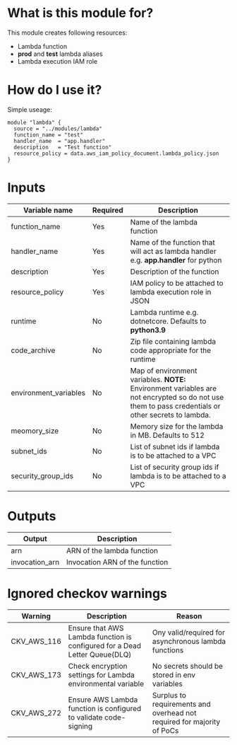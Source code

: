 # What is this module for?
This module creates following resources:
* Lambda function
* **prod** and **test** lambda aliases
* Lambda execution IAM role

# How do I use it?
Simple useage:

```hcl
module "lambda" {
  source = "../modules/lambda"
  function_name = "test"
  handler_name  = "app.handler"
  description   = "Test function"
  resource_policy = data.aws_iam_policy_document.lambda_policy.json
} 
```
# Inputs
|Variable name|Required|Description|
|-------------|--------|-----------|
|function_name|Yes|Name of the lambda function|
|handler_name|Yes|Name of the function that will act as lambda handler e.g. **app.handler** for python|
|description|Yes|Description of the function|
|resource_policy|Yes|IAM policy to be attached to lambda execution role in JSON|
|runtime|No|Lambda runtime e.g. dotnetcore. Defaults to **python3.9**|
|code_archive|No|Zip file containing lambda code appropriate for the runtime|
|environment_variables|No|Map of environment variables. **NOTE:** Environment variables are not encrypted so do not use them to pass credentials or other secrets to lambda.|
|meomory_size|No|Memory size for the lambda in MB. Defaults to 512|
|subnet_ids|No|List of subnet ids if lambda is to be attached to a VPC|
|security_group_ids|No|List of security group ids if lambda is to be attached to a VPC|


# Outputs
|Output|Description|
|---|---|
|arn|ARN of the lambda function|
|invocation_arn|Invocation ARN of the function|

# Ignored checkov warnings

|Warning|Description|Reason|
|---|---|---|
|CKV_AWS_116|Ensure that AWS Lambda function is configured for a Dead Letter Queue(DLQ)|Ony valid/required for asynchronous lambda functions|
|CKV_AWS_173|Check encryption settings for Lambda environmental variable|No secrets should be stored in env variables|
|CKV_AWS_272|Ensure AWS Lambda function is configured to validate code-signing|Surplus to requirements and overhead not required for majority of PoCs|
